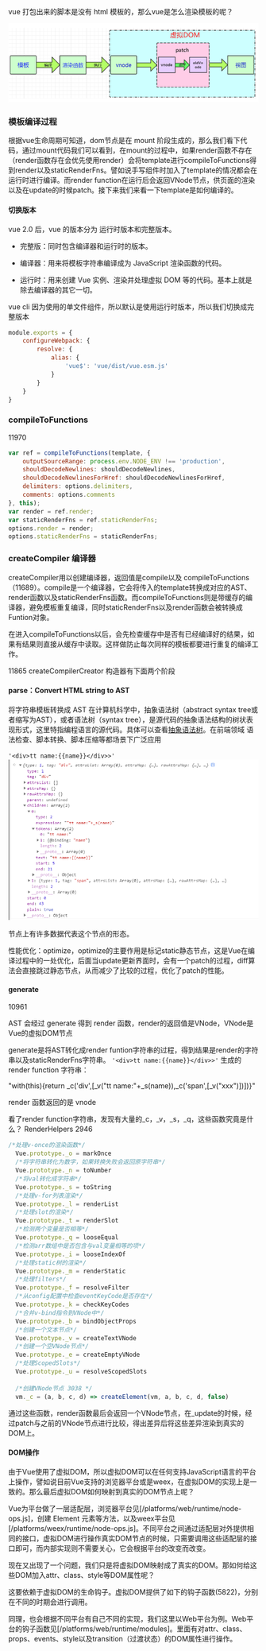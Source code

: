 vue 打包出来的脚本是没有 html 模板的，那么vue是怎么渲染模板的呢？

![line](./image/line.png)

### 模板编译过程

根据vue生命周期可知道，dom节点是在 mount 阶段生成的，那么我们看下代码，通过mount代码我们可以看到，在mount的过程中，如果render函数不存在（render函数存在会优先使用render）会将template进行compileToFunctions得到render以及staticRenderFns。譬如说手写组件时加入了template的情况都会在运行时进行编译。而render function在运行后会返回VNode节点，供页面的渲染以及在update的时候patch。接下来我们来看一下template是如何编译的。

#### 切换版本
vue 2.0 后，vue 的版本分为 运行时版本和完整版本。
- 完整版：同时包含编译器和运行时的版本。

- 编译器：用来将模板字符串编译成为 JavaScript 渲染函数的代码。

- 运行时：用来创建 Vue 实例、渲染并处理虚拟 DOM 等的代码。基本上就是除去编译器的其它一切。

vue cli 因为使用的单文件组件，所以默认是使用运行时版本，所以我们切换成完整版本
```javascript
module.exports = {
    configureWebpack: {
        resolve: {
            alias: {
                'vue$': 'vue/dist/vue.esm.js'
            }
        }
    }
}
```

### compileToFunctions 
11970
```javascript
var ref = compileToFunctions(template, {
    outputSourceRange: process.env.NODE_ENV !== 'production',
    shouldDecodeNewlines: shouldDecodeNewlines,
    shouldDecodeNewlinesForHref: shouldDecodeNewlinesForHref,
    delimiters: options.delimiters,
    comments: options.comments
}, this);
var render = ref.render;
var staticRenderFns = ref.staticRenderFns;
options.render = render;
options.staticRenderFns = staticRenderFns;
```
### createCompiler 编译器

createCompiler用以创建编译器，返回值是compile以及 compileToFunctions （11689）。compile是一个编译器，它会将传入的template转换成对应的AST、render函数以及staticRenderFns函数。而compileToFunctions则是带缓存的编译器，避免模板重复编译，同时staticRenderFns以及render函数会被转换成Funtion对象。

在进入compileToFunctions以后，会先检查缓存中是否有已经编译好的结果，如果有结果则直接从缓存中读取。这样做防止每次同样的模板都要进行重复的编译工作。

11865 createCompilerCreator 构造器有下面两个阶段

#### parse：Convert HTML string to AST 

将字符串模板转换成 AST 在计算机科学中，抽象语法树（abstract syntax tree或者缩写为AST），或者语法树（syntax tree），是源代码的抽象语法结构的树状表现形式，这里特指编程语言的源代码。具体可以查看[抽象语法树](https://zh.wikipedia.org/wiki/%E6%8A%BD%E8%B1%A1%E8%AA%9E%E6%B3%95%E6%A8%B9)。在前端领域 语法检查、脚本转换、脚本压缩等都场景下广泛应用

`'<div>tt name:{{name}}</div>>'`
![ast](./image/ast.png)

节点上有许多数据代表这个节点的形态。

性能优化：optimize，optimize的主要作用是标记static静态节点，这是Vue在编译过程中的一处优化，后面当update更新界面时，会有一个patch的过程，diff算法会直接跳过静态节点，从而减少了比较的过程，优化了patch的性能。

#### generate
10961

AST 会经过 generate 得到 render 函数，render的返回值是VNode，VNode是Vue的虚拟DOM节点

generate是将AST转化成render funtion字符串的过程，得到结果是render的字符串以及staticRenderFns字符串。
`'<div>tt name:{{name}}</div>>'` 生成的 render function 字符串：

"with(this){return _c('div',[_v("tt name:"+_s(name)),_c('span',[_v("xxx")])])}"

render 函数返回的是 vnode

看了render function字符串，发现有大量的_c，_v，_s，_q，这些函数究竟是什么？ RenderHelpers  2946

```javascript
/*处理v-once的渲染函数*/
  Vue.prototype._o = markOnce
  /*将字符串转化为数字，如果转换失败会返回原字符串*/
  Vue.prototype._n = toNumber
  /*将val转化成字符串*/
  Vue.prototype._s = toString
  /*处理v-for列表渲染*/
  Vue.prototype._l = renderList
  /*处理slot的渲染*/
  Vue.prototype._t = renderSlot
  /*检测两个变量是否相等*/
  Vue.prototype._q = looseEqual
  /*检测arr数组中是否包含与val变量相等的项*/
  Vue.prototype._i = looseIndexOf
  /*处理static树的渲染*/
  Vue.prototype._m = renderStatic
  /*处理filters*/
  Vue.prototype._f = resolveFilter
  /*从config配置中检查eventKeyCode是否存在*/
  Vue.prototype._k = checkKeyCodes
  /*合并v-bind指令到VNode中*/
  Vue.prototype._b = bindObjectProps
  /*创建一个文本节点*/
  Vue.prototype._v = createTextVNode
  /*创建一个空VNode节点*/
  Vue.prototype._e = createEmptyVNode
  /*处理ScopedSlots*/
  Vue.prototype._u = resolveScopedSlots

  /*创建VNode节点 3038 */
  vm._c = (a, b, c, d) => createElement(vm, a, b, c, d, false)
```

通过这些函数，render函数最后会返回一个VNode节点，在_update的时候，经过patch与之前的VNode节点进行比较，得出差异后将这些差异渲染到真实的DOM上。

#### DOM操作

由于Vue使用了虚拟DOM，所以虚拟DOM可以在任何支持JavaScript语言的平台上操作，譬如说目前Vue支持的浏览器平台或是weex，在虚拟DOM的实现上是一致的。那么最后虚拟DOM如何映射到真实的DOM节点上呢？

Vue为平台做了一层适配层，浏览器平台见[/platforms/web/runtime/node-ops.js]，创建 Element 元素等方法，以及weex平台见[/platforms/weex/runtime/node-ops.js]。不同平台之间通过适配层对外提供相同的接口，虚拟DOM进行操作真实DOM节点的时候，只需要调用这些适配层的接口即可，而内部实现则不需要关心，它会根据平台的改变而改变。

现在又出现了一个问题，我们只是将虚拟DOM映射成了真实的DOM。那如何给这些DOM加入attr、class、style等DOM属性呢？

这要依赖于虚拟DOM的生命钩子。虚拟DOM提供了如下的钩子函数(5822)，分别在不同的时期会进行调用。

同理，也会根据不同平台有自己不同的实现，我们这里以Web平台为例。Web平台的钩子函数见[/platforms/web/runtime/modules]。里面有对attr、class、props、events、style以及transition（过渡状态）的DOM属性进行操作。